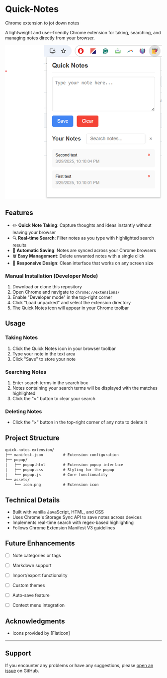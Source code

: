 # Quick-Notes
Chrome extension to jot down notes

A lightweight and user-friendly Chrome extension for taking, searching, and managing notes directly from your browser.

![Quick Notes Screenshot](assets/screenshot.png)

## Features

- ✏️ **Quick Note Taking**: Capture thoughts and ideas instantly without leaving your browser
- 🔍 **Real-time Search**: Filter notes as you type with highlighted search results
- 💾 **Automatic Saving**: Notes are synced across your Chrome browsers
- 🗑️ **Easy Management**: Delete unwanted notes with a single click
- 📱 **Responsive Design**: Clean interface that works on any screen size

### Manual Installation (Developer Mode)
1. Download or clone this repository
2. Open Chrome and navigate to `chrome://extensions/`
3. Enable "Developer mode" in the top-right corner
4. Click "Load unpacked" and select the extension directory
5. The Quick Notes icon will appear in your Chrome toolbar

## Usage

### Taking Notes
1. Click the Quick Notes icon in your browser toolbar
2. Type your note in the text area
3. Click "Save" to store your note

### Searching Notes
1. Enter search terms in the search box
2. Notes containing your search terms will be displayed with the matches highlighted
3. Click the "×" button to clear your search

### Deleting Notes
- Click the "×" button in the top-right corner of any note to delete it

## Project Structure

```
quick-notes-extension/
├── manifest.json         # Extension configuration
├── popup/
│   ├── popup.html        # Extension popup interface
│   ├── popup.css         # Styling for the popup
│   └── popup.js          # Core functionality
└── assets/
    └── icon.png          # Extension icon
```

## Technical Details

- Built with vanilla JavaScript, HTML, and CSS
- Uses Chrome's Storage Sync API to save notes across devices
- Implements real-time search with regex-based highlighting
- Follows Chrome Extension Manifest V3 guidelines

## Future Enhancements

- [ ] Note categories or tags
- [ ] Markdown support
- [ ] Import/export functionality
- [ ] Custom themes
- [ ] Auto-save feature
- [ ] Context menu integration


## Acknowledgments

- Icons provided by [Flaticon]

---

## Support

If you encounter any problems or have any suggestions, please [open an issue](https://github.com/yourusername/quick-notes-extension/issues) on GitHub.
